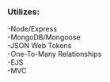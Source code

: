 ### Utilizes:
-Node/Express\
-MongoDB/Mongoose\
-JSON Web Tokens\
-One-To-Many Relationships\
-EJS\
-MVC
